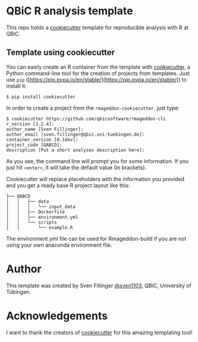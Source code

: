 # QBiC R analysis template

This repo holds a [cookiecutter](https://github.com/audreyr/cookiecutter) template for reproducible analysis with R at QBiC.

## Template using cookiecutter

You can easily create an R container from the template with [cookiecutter](https://github.com/audreyr/cookiecutter), a Python command-line tool for the creation of projects from templates. Just use ``pip`` ([https://pip.pypa.io/en/stable/](https://pip.pypa.io/en/stable/)) to install it:

```
$ pip install cookiecutter
```
In order to create a project from the `rmageddon-cookiecutter`, just type:

```
$ cookiecutter https://github.com/qbicsoftware/rmageddon-cli
r_version [3.2.4]: 
author_name [Sven Fillinger]: 
author_email [sven.fillinger@qbic.uni-tuebingen.de]: 
container_version [0.1dev]: 
project_code [QABCD]: 
description [Put a short analyses description here]: 
```
As you see, the command line will prompt you for some information. If you just hit `<enter>`, it will take the default value (In brackets).

Cookiecutter will replace placeholders with the information you provided and you get a ready base R project layout like this:

```
├── QABCD
│   │   ├── data
│   │   │   └── input_data
│   │   ├── Dockerfile
│   │   ├── environment.yml
│   │   └── scripts
│   │       └── example.R

```
The environment.yml file can be used for Rmageddon-build if you are not using your own anaconda environment file.

# Author

This template was created by Sven Fillinger [@sven1103](https://github.com/sven1103), QBiC, University of Tübingen.

# Acknowledgements

I want to thank the creators of [cookiecutter](https://github.com/audreyr/cookiecutter) for this amazing templating tool!
